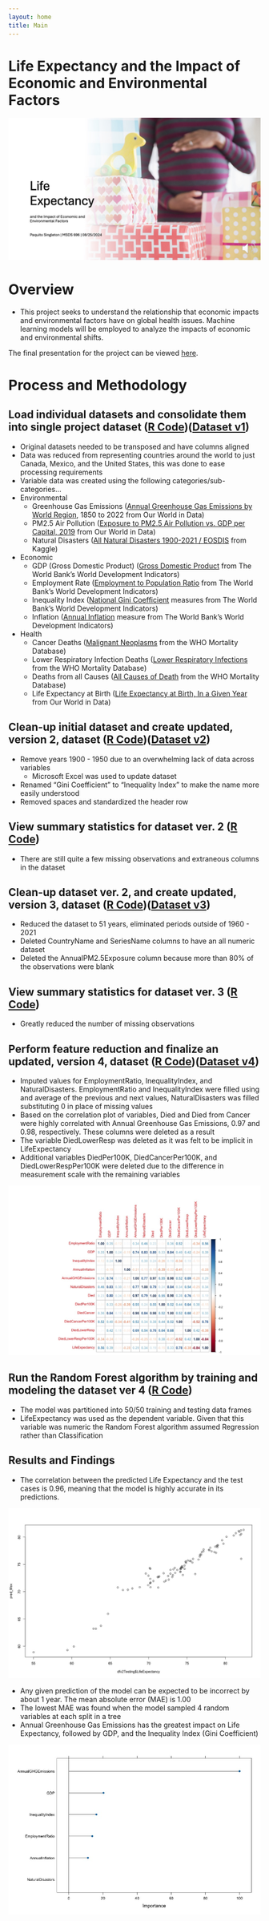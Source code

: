 ```yaml
---
layout: home
title: Main
---
```

# Life Expectancy and the Impact of Economic and Environmental Factors

![Presentation Cover](/assets/FinalPresentationThumbnail.jpg)

# Overview

* This project seeks to understand the relationship that economic impacts and environmental factors have on global health issues. Machine learning models will be employed to analyze the impacts of economic and environmental shifts.

The final presentation for the project can be viewed [here](https://youtu.be/szbSGTKThKg).


# Process and Methodology

## Load individual datasets and consolidate them into single project dataset ([R Code](/assets/1_LoadDatasets.r))([Dataset v1](/assets/df.csv))

* Original datasets needed to be transposed and have columns aligned
* Data was reduced from representing countries around the world to just Canada, Mexico, and the United States, this was done to ease processing requirements
* Variable data was created using the following categories/sub-categories...
* Environmental
	* Greenhouse Gas Emissions ([Annual Greenhouse Gas Emissions by World Region](https://ourworldindata.org/co2-and-greenhouse-gas-emissions), 1850 to 2022 from Our World in Data)
	* PM2.5 Air Pollution ([Exposure to PM2.5 Air Pollution vs. GDP per Capital, 2019](https://ourworldindata.org/outdoor-air-pollution) from Our World in Data)
	* Natural Disasters ([All Natural Disasters 1900-2021 / EOSDIS](https://www.kaggle.com/datasets/brsdincer/all-natural-disasters-19002021-eosdis?resource=download) from Kaggle) 
* Economic
	* GDP (Gross Domestic Product) ([Gross Domestic Product](https://databank.worldbank.org/home) from The World Bank’s World Development Indicators)
	* Employment Rate ([Employment to Population Ratio](https://databank.worldbank.org/home) from The World Bank’s World Development Indicators)
	* Inequality Index ([National Gini Coefficient](https://databank.worldbank.org/home) measures from The World Bank’s World Development Indicators)
	* Inflation ([Annual Inflation](https://databank.worldbank.org/home) measure from The World Bank’s World Development Indicators)
* Health
	* Cancer Deaths ([Malignant Neoplasms](https://platform.who.int/mortality/themes/theme-details/topics/topic-details/MDB/malignant-neoplasms) from the WHO Mortality Database)
	* Lower Respiratory Infection Deaths ([Lower Respiratory Infections](https://platform.who.int/mortality/themes/theme-details/topics/indicator-groups/indicator-group-details/MDB/lower-respiratory-infections) from the WHO Mortality Database)
	* Deaths from all Causes ([All Causes of Death](https://platform.who.int/mortality/themes/theme-details/MDB/all-causes) from the WHO Mortality Database)
	* Life Expectancy at Birth ([Life Expectancy at Birth, In a Given Year](https://ourworldindata.org/life-expectancy) from Our World in Data)

## Clean-up initial dataset and create updated, version 2, dataset ([R Code](/assets/2_CleanupDatasetV1_.r))([Dataset v2](/assets/dfv2.csv))

* Remove years 1900 - 1950 due to an overwhelming lack of data across variables
    * Microsoft Excel was used to update dataset
* Renamed “Gini Coefficient” to “Inequality Index” to make the name more easily understood
* Removed spaces and standardized the header row

## View summary statistics for dataset ver. 2 ([R Code](/assets/3_SummaryStatisticsDatasetV2.r))

* There are still quite a few missing observations and extraneous columns in the dataset

## Clean-up dataset ver. 2, and create updated, version 3, dataset ([R Code](/assets/4_CleanupDatasetV2_.r))([Dataset v3](/assets/dfv3.csv))

* Reduced the dataset to 51 years, eliminated periods outside of 1960 - 2021
* Deleted CountryName and SeriesName columns to have an all numeric dataset
* Deleted the AnnualPM2.5Exposure column because more than 80% of the observations were blank

## View summary statistics for dataset ver. 3 ([R Code](/assets/5_CleanupDatasetV3_.r))

* Greatly reduced the number of missing observations

## Perform feature reduction and finalize an updated, version 4, dataset ([R Code](/assets/6_FinalizedDatasetV4.r))([Dataset v4](/assets/dfv4.csv))

* Imputed values for EmploymentRatio, InequalityIndex, and NaturalDisasters. EmploymentRatio and InequalityIndex were filled using and average of the previous and next values, NaturalDisasters was filled substituting 0 in place of missing values
* Based on the correlation plot of variables, Died and Died from Cancer were highly correlated with Annual Greenhouse Gas Emissions, 0.97 and 0.98, respectively. These columns were deleted as a result
* The variable DiedLowerResp was deleted as it was felt to be implicit in LifeExpectancy
* Additional variables DiedPer100K, DiedCancerPer100K, and DiedLowerRespPer100K were deleted due to the difference in measurement scale with the remaining variables

![Correlation Plot](/assets/correlation_plot.jpeg)

## Run the Random Forest algorithm by training and modeling the dataset ver 4 ([R Code](/assets/7_RunRandomForest.r))

* The model was partitioned into 50/50 training and testing data frames
* LifeExpectancy was used as the dependent variable. Given that this variable was numeric the Random Forest algorithm assumed Regression rather than Classification

## Results and Findings

* The correlation between the predicted Life Expectancy and the test cases is 0.96, meaning that the model is highly accurate in its predictions.

![Prediction vs Test Correlation](/assets/predicted_results_plot.jpeg)

* Any given prediction of the model can be expected to be incorrect by about 1 year. The mean absolute error (MAE) is 1.00
* The lowest MAE was found when the model sampled 4 random variables at each split in a tree 
* Annual Greenhouse Gas Emissions has the greatest impact on Life Expectancy, followed by GDP, and the Inequality Index (Gini Coefficient)

![Variable Importance](/assets/Variable_Importance.jpeg)



